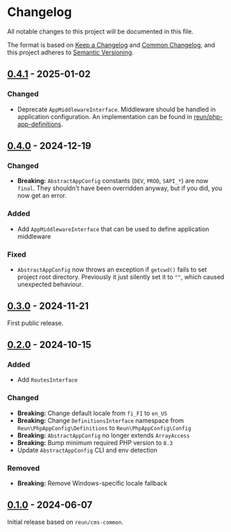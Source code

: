 # Changelog

All notable changes to this project will be documented in this file.

The format is based on [Keep a Changelog](https://keepachangelog.com/en/1.1.0/)
and [Common Changelog](https://common-changelog.org/), and this project adheres
to [Semantic Versioning](https://semver.org/spec/v2.0.0.html).

## [0.4.1] - 2025-01-02

### Changed

- Deprecate `AppMiddlewareInterface`. Middleware should be handled in
  application configuration. An implementation can be found in
  [reun/php-app-definitions](https://github.com/ReunMedia/php-app-definitions).

## [0.4.0] - 2024-12-19

### Changed

- **Breaking:** `AbstractAppConfig` constants (`DEV`, `PROD`, `SAPI_*`) are now
  `final`. They shouldn't have been overridden anyway, but if you did, you now
  get an error.

### Added

- Add `AppMiddlewareInterface` that can be used to define application middleware

### Fixed

- `AbstractAppConfig` now throws an exception if `getcwd()` fails to set project
  root directory. Previously it just silently set it to `""`, which caused
  unexpected behaviour.

## [0.3.0] - 2024-11-21

First public release.

## [0.2.0] - 2024-10-15

### Added

- Add `RoutesInterface`

### Changed

- **Breaking:** Change default locale from `fi_FI` to `en_US`
- **Breaking:** Change `DefinitionsInterface` namespace from `Reun\PhpAppConfig\Definitions` to `Reun\PhpAppConfig\Config`
- **Breaking:** `AbstractAppConfig` no longer extends `ArrayAccess`
- **Breaking:** Bump minimum required PHP version to `8.3`
- Update `AbstractAppConfig` CLI and env detection

### Removed

- **Breaking:** Remove Windows-specific locale fallback

## [0.1.0] - 2024-06-07

Initial release based on `reun/cms-common`.

[0.4.1]: https://github.com/ReunMedia/php-app-config/releases/tag/0.4.1
[0.4.0]: https://github.com/ReunMedia/php-app-config/releases/tag/0.4.0
[0.3.0]: https://github.com/ReunMedia/php-app-config/releases/tag/0.3.0
[0.2.0]: https://github.com/ReunMedia/php-app-config/releases/tag/0.2.0
[0.1.0]: https://github.com/ReunMedia/php-app-config/releases/tag/0.1.0
